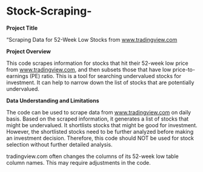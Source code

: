 # Stock-Scraping-

**Project Title**

“Scraping Data for 52-Week Low Stocks from www.tradingview.com



**Project Overview**

This code scrapes information for stocks that hit their 52-week low price from www.tradingview.com, and then subsets those that have low price-to-earnings (PE) ratio. This is a tool for searching undervalued stocks for investment. It can help to narrow down the list of stocks that are potentially undervalued. 



**Data Understanding and Limitations**

The code can be used to scrape data from www.tradingview.com on daily basis. Based on the scraped information, it generates a list of stocks that might be undervalued. It shortlists stocks that might be good for investment. However, the shortlisted stocks need to be further analyzed before making an investment decision.
Therefore, this code should NOT be used for stock selection without further detailed analysis.
 
tradingview.com often changes the columns of its 52-week low table column names. This may require adjustments in the code. 
